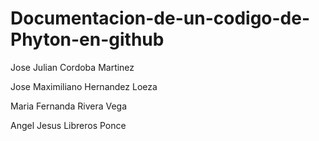 # Documentacion-de-un-codigo-de-Phyton-en-github
Jose Julian Cordoba Martinez

Jose Maximiliano Hernandez Loeza

Maria Fernanda Rivera Vega

Angel Jesus Libreros Ponce
